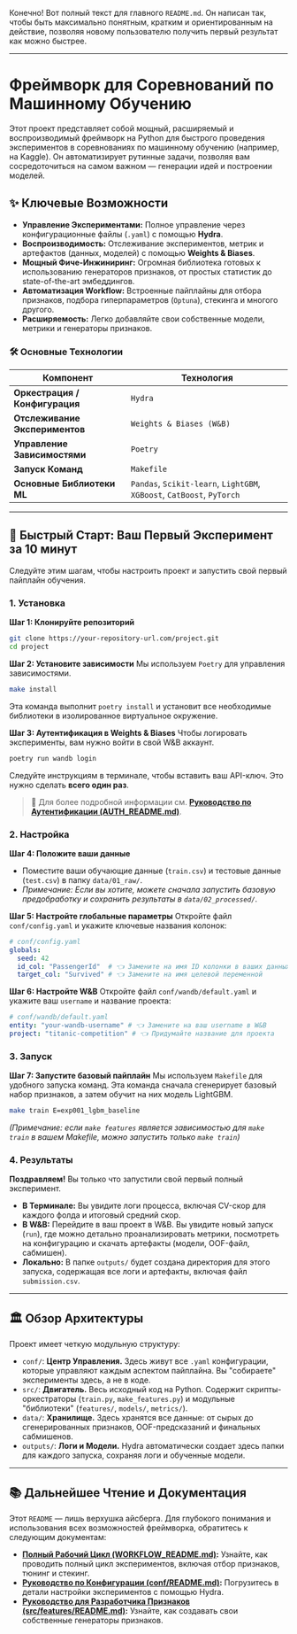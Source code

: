 Конечно! Вот полный текст для главного `README.md`. Он написан так, чтобы быть максимально понятным, кратким и ориентированным на действие, позволяя новому пользователю получить первый результат как можно быстрее.

---

# Фреймворк для Соревнований по Машинному Обучению

Этот проект представляет собой мощный, расширяемый и воспроизводимый фреймворк на Python для быстрого проведения экспериментов в соревнованиях по машинному обучению (например, на Kaggle). Он автоматизирует рутинные задачи, позволяя вам сосредоточиться на самом важном — генерации идей и построении моделей.

## ✨ Ключевые Возможности

*   **Управление Экспериментами:** Полное управление через конфигурационные файлы (`.yaml`) с помощью **Hydra**.
*   **Воспроизводимость:** Отслеживание экспериментов, метрик и артефактов (данных, моделей) с помощью **Weights & Biases**.
*   **Мощный Фиче-Инжиниринг:** Огромная библиотека готовых к использованию генераторов признаков, от простых статистик до state-of-the-art эмбеддингов.
*   **Автоматизация Workflow:** Встроенные пайплайны для отбора признаков, подбора гиперпараметров (`Optuna`), стекинга и многого другого.
*   **Расширяемость:** Легко добавляйте свои собственные модели, метрики и генераторы признаков.

### 🛠️ Основные Технологии

| Компонент                  | Технология                                                              |
| -------------------------- | ----------------------------------------------------------------------- |
| **Оркестрация / Конфигурация** | `Hydra`                                                                 |
| **Отслеживание Экспериментов** | `Weights & Biases (W&B)`                                                |
| **Управление Зависимостями** | `Poetry`                                                                |
| **Запуск Команд**          | `Makefile`                                                              |
| **Основные Библиотеки ML** | `Pandas`, `Scikit-learn`, `LightGBM`, `XGBoost`, `CatBoost`, `PyTorch`    |

---

## 🚀 Быстрый Старт: Ваш Первый Эксперимент за 10 минут

Следуйте этим шагам, чтобы настроить проект и запустить свой первый пайплайн обучения.

### 1. Установка

**Шаг 1: Клонируйте репозиторий**
```bash
git clone https://your-repository-url.com/project.git
cd project
```

**Шаг 2: Установите зависимости**
Мы используем `Poetry` для управления зависимостями.
```bash
make install
```
Эта команда выполнит `poetry install` и установит все необходимые библиотеки в изолированное виртуальное окружение.

**Шаг 3: Аутентификация в Weights & Biases**
Чтобы логировать эксперименты, вам нужно войти в свой W&B аккаунт.
```bash
poetry run wandb login
```
Следуйте инструкциям в терминале, чтобы вставить ваш API-ключ. Это нужно сделать **всего один раз**.
> 📖 Для более подробной информации см. **[Руководство по Аутентификации (AUTH_README.md)](./AUTH_README.md)**.

### 2. Настройка

**Шаг 4: Положите ваши данные**
*   Поместите ваши обучающие данные (`train.csv`) и тестовые данные (`test.csv`) в папку `data/01_raw/`.
*   *Примечание: Если вы хотите, можете сначала запустить базовую предобработку и сохранить результаты в `data/02_processed/`.*

**Шаг 5: Настройте глобальные параметры**
Откройте файл `conf/config.yaml` и укажите ключевые названия колонок:
```yaml
# conf/config.yaml
globals:
  seed: 42
  id_col: "PassengerId"  # 👈 Замените на имя ID колонки в ваших данных
  target_col: "Survived" # 👈 Замените на имя целевой переменной
```

**Шаг 6: Настройте W&B**
Откройте файл `conf/wandb/default.yaml` и укажите ваш `username` и название проекта:
```yaml
# conf/wandb/default.yaml
entity: "your-wandb-username" # 👈 Замените на ваш username в W&B
project: "titanic-competition" # 👈 Придумайте название для проекта
```

### 3. Запуск

**Шаг 7: Запустите базовый пайплайн**
Мы используем `Makefile` для удобного запуска команд. Эта команда сначала сгенерирует базовый набор признаков, а затем обучит на них модель LightGBM.

```bash
make train E=exp001_lgbm_baseline
```
*(Примечание: если `make features` является зависимостью для `make train` в вашем Makefile, можно запустить только `make train`)*

### 4. Результаты

**Поздравляем!** Вы только что запустили свой первый полный эксперимент.
*   **В Терминале:** Вы увидите логи процесса, включая CV-скор для каждого фолда и итоговый средний скор.
*   **В W&B:** Перейдите в ваш проект в W&B. Вы увидите новый запуск (`run`), где можно детально проанализировать метрики, посмотреть на конфигурацию и скачать артефакты (модели, OOF-файл, сабмишен).
*   **Локально:** В папке `outputs/` будет создана директория для этого запуска, содержащая все логи и артефакты, включая файл `submission.csv`.

---

## 🏛️ Обзор Архитектуры

Проект имеет четкую модульную структуру:

*   `conf/`: **Центр Управления.** Здесь живут все `.yaml` конфигурации, которые управляют каждым аспектом пайплайна. Вы "собираете" эксперименты здесь, а не в коде.
*   `src/`: **Двигатель.** Весь исходный код на Python. Содержит скрипты-оркестраторы (`train.py`, `make_features.py`) и модульные "библиотеки" (`features/`, `models/`, `metrics/`).
*   `data/`: **Хранилище.** Здесь хранятся все данные: от сырых до сгенерированных признаков, OOF-предсказаний и финальных сабмишенов.
*   `outputs/`: **Логи и Модели.** Hydra автоматически создает здесь папки для каждого запуска, сохраняя логи и обученные модели.

---

## 📚 Дальнейшее Чтение и Документация

Этот `README` — лишь верхушка айсберга. Для глубокого понимания и использования всех возможностей фреймворка, обратитесь к следующим документам:

*   **[Полный Рабочий Цикл (WORKFLOW_README.md)](./WORKFLOW_README.md):** Узнайте, как проводить полный цикл экспериментов, включая отбор признаков, тюнинг и стекинг.
*   **[Руководство по Конфигурации (conf/README.md)](./conf/README.md):** Погрузитесь в детали настройки экспериментов с помощью Hydra.
*   **[Руководство для Разработчика Признаков (src/features/README.md)](./src/features/README.md):** Узнайте, как создавать свои собственные генераторы признаков.